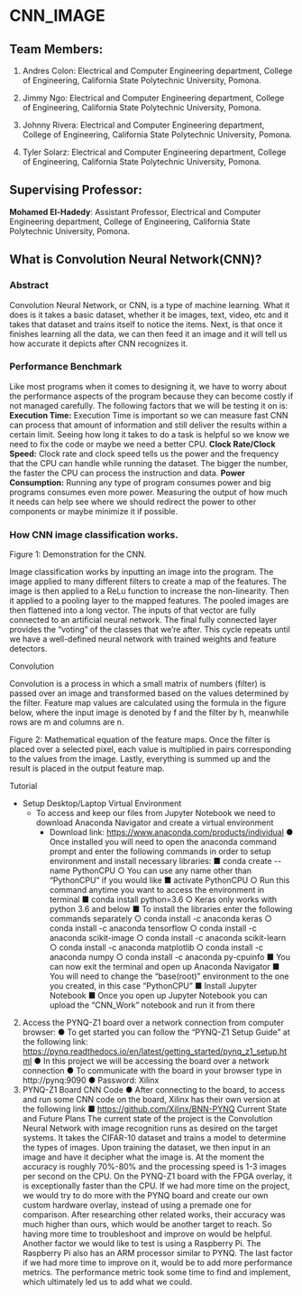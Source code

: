 # CNN_IMAGE
## Team Members:

1.	Andres Colon: Electrical and Computer Engineering department, College of Engineering, California State Polytechnic University, Pomona.

2.	Jimmy Ngo: Electrical and Computer Engineering department, College of Engineering, California State Polytechnic University, Pomona.

3.	Johnny Rivera: Electrical and Computer Engineering department, College of Engineering, California State Polytechnic University, Pomona.

4.	Tyler Solarz:  Electrical and Computer Engineering department, College of Engineering, California State Polytechnic University, Pomona.

## Supervising Professor:

**Mohamed El-Hadedy**: Assistant Professor, Electrical and Computer Engineering department, College of Engineering, California State Polytechnic University, Pomona.

## What is Convolution Neural Network(CNN)?

### Abstract
Convolution Neural Network, or CNN, is a type of machine learning. What it does is it takes a basic dataset, whether it be images, text, video, etc and it takes that dataset and trains itself to notice the items. Next, is that once it finishes learning all the data, we can then feed it an image and it will tell us how accurate it depicts after CNN recognizes it.   

### Performance Benchmark
Like most programs when it comes to designing it, we have to worry about the performance aspects of the program because they can become costly if not managed carefully. The following factors that we will be testing it on is:
**Execution Time:** Execution Time is important so we can measure fast CNN can process that amount of information and still deliver the results within a certain limit. Seeing how long it takes to do a task is helpful so we know we need to fix the code or maybe we need a better CPU.
**Clock Rate/Clock Speed:** Clock rate and clock speed tells us the power and the frequency that the CPU can handle while running the dataset. The bigger the number, the faster the CPU can process the instruction and data. 
**Power Consumption:** Running any type of program consumes power and big  programs consumes even more power. Measuring the output of how much it needs can help see where we should redirect the power to other components or maybe minimize it if possible. 


### How CNN image classification works.
 
Figure 1: Demonstration for the CNN.

Image classification works by inputting an image into the program. The image applied to many different filters to create a map of the features. The image is then applied to a ReLu function to increase the non-linearity. Then it applied to a pooling layer to the mapped features. The pooled images are then flattened into a long vector. The inputs of that vector are fully connected to an artificial neural network. The final fully connected layer provides the “voting” of the classes that we’re after. This cycle repeats until we have a well-defined neural network with trained weights and feature detectors.

Convolution

Convolution is a process in which a small matrix of numbers (filter) is passed over an image and transformed based on the values determined by the filter. Feature map values are calculated using the formula in the figure below, where the input image is denoted by f and the filter by h, meanwhile rows are m and columns are n.

 
Figure 2: Mathematical equation of the feature maps.
Once the filter is placed over a selected pixel, each value is multiplied in pairs corresponding to the values from the image. Lastly, everything is summed up and the result is placed in the output feature map. 

Tutorial
- Setup Desktop/Laptop Virtual Environment
  - To access and keep our files from Jupyter Notebook we need to download Anaconda Navigator and create a virtual environment
    - Download link: https://www.anaconda.com/products/individual 
●	Once installed you will need to open the anaconda command prompt and enter the following commands in order to setup environment and install necessary libraries:
■	 conda create --name PythonCPU
○	You can use any name other than “PythonCPU” if you would like
■	 activate PythonCPU
○	Run this command anytime you want to access the environment in terminal
■	 conda install python=3.6
○	Keras only works with python 3.6 and below
■	To install the libraries enter the following commands separately
○	 conda install -c anaconda keras
○	 conda install -c anaconda tensorflow
○	 conda install -c anaconda scikit-image
○	 conda install -c anaconda scikit-learn
○	 conda install -c anaconda matplotlib
○	 conda install -c anaconda numpy
○	 conda install -c anaconda py-cpuinfo
■	You can now exit the terminal and open up Anaconda Navigator
■	You will need to change the “base(root)” environment to the one you created, in this case “PythonCPU”
■	Install Jupyter Notebook
■	Once you open up Jupyter Notebook you can upload the “CNN_Work” notebook and run it from there
2.	Access the PYNQ-Z1 board over a network connection from computer browser:
●	To get started you can follow the “PYNQ-Z1 Setup Guide” at the following link: https://pynq.readthedocs.io/en/latest/getting_started/pynq_z1_setup.html
●	In this project we will be accessing the board over a network connection
●	To communicate with the board in your browser type in http://pynq:9090
●	Password: Xilinx
3.	PYNQ-Z1 Board CNN Code
●	After connecting to the board, to access and run some CNN code on the board, Xilinx has their own version at the following link
■	https://github.com/Xilinx/BNN-PYNQ 
Current State and Future Plans
The current state of the project is the Convolution Neural Network with image recognition runs as desired on the target systems. It takes the CIFAR-10 dataset and trains a model to determine the types of images. Upon training the dataset, we then input in an image and have it decipher what the image is. At the moment the accuracy is roughly 70%-80% and the processing speed is 1-3 images per second on the CPU. On the PYNQ-Z1 board with the FPGA overlay, it is exceptionally faster than the CPU. 
If we had more time on the project, we would try to do more with the PYNQ board and create our own custom hardware overlay, instead of using a premade one for comparison. After researching other related works, their accuracy was much higher than ours, which would be another target to reach. So having more time to troubleshoot and improve on would be helpful. Another factor we would like to test is using a Raspberry Pi. The Raspberry Pi also has an ARM processor similar to PYNQ. The last factor if we had more time to improve on it, would be to add more performance metrics. The performance metric took some time to find and implement, which ultimately led us to add what we could. 

